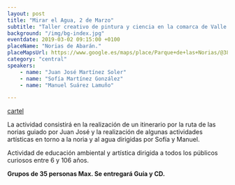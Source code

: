 ```yaml
---
layout: post
title: "Mirar el Agua, 2 de Marzo"
subtitle: "Taller creativo de pintura y ciencia en la comarca de Valle de Ricote-Cieza"
background: "/img/bg-index.jpg"
eventdate: 2019-03-02 09:15:00 +0100
placeName: "Norias de Abarán."
placeMapsUrl: https://www.google.es/maps/place/Parque+de+las+Norias/@38.2073883,-1.4049032,17z/data=!3m1!4b1!4m5!3m4!1s0xd646e6184aa0573:0x9b6b7e5ebb8545aa!8m2!3d38.2073841!4d-1.4027145?hl=en
category: "central"
speakers:
    - name: "Juan José Martínez Soler"
    - name: "Sofía Martínez González"
    - name: "Manuel Suárez Lamuño"

---
```


[cartel](/img/posts/mirarelagua.png)  

La actividad consistirá en la realización de un itinerario por la ruta de las norias guiado por Juan José y la realización de algunas actividades artísticas en torno a la noria y al agua dirigidas por Sofía y Manuel.

Actividad de educación ambiental y artística dirigida a todos los públicos curiosos entre 6 y 106 años.

**Grupos de 35 personas Max. Se entregará Guía y CD.**
